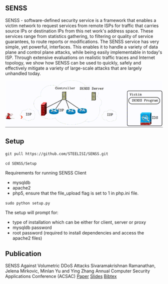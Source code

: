 <h2> SENSS </h2>

SENSS - software-defined security service is a framework that enables a victim network to request services from remote ISPs for traffic that carries source IPs or destination IPs from this net work's address space. These services range from statistics gathering, to filtering or quality of service guarantees, to route reports or modifications. The SENSS service has very simple, yet powerful, interfaces. This enables it to handle a variety of data plane and control plane attacks, while being easily implementable in today's ISP. Through extensive evaluations on realistic traffic traces and Internet topology, we show how SENSS can be used to quickly, safely and effectively mitigate a variety of large-scale attacks that are largely unhandled today. 

![Output sample](https://github.com/STEELISI/SENSS/raw/master/doc/senss.gif)

<h2> Setup </h2>

```git pull https://github.com/STEELISI/SENSS.git```

```cd SENSS/Setup```

Requirements for running SENSS Client
- mysqldb
- apache2
- php5, ensure that the file_upload flag is set to 1 in php.ini file. 

```sudo python setup.py```

The setup will prompt for:
- type of installation which can be either for client, server or proxy
- mysqldb password
- root password (required to install dependencies and access the apache2 files)

<h2> Publication </h2>

SENSS Against Volumetric DDoS Attacks
Sivaramakrishnan Ramanathan, Jelena Mirkovic, Minlan Yu and Ying Zhang
Annual Computer Security Applications Conference (ACSAC)
[Paper](https://steel.isi.edu/members/sivaram/papers/senss.pdf) [Slides](https://steel.isi.edu/members/sivaram/slides/SENSS_ACSAC.pdf) [Bibtex](https://steel.isi.edu/members/sivaram/bib/senss.bib)
